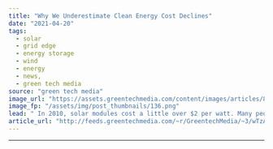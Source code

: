 ```yaml
---
title: "Why We Underestimate Clean Energy Cost Declines"
date: "2021-04-20"
tags: 
  - solar
  - grid edge
  - energy storage
  - wind
  - energy
  - news,
  - green tech media
source: "green tech media"
image_url: "https://assets.greentechmedia.com/content/images/articles/8minutenergy_solar_farm_xl.jpg"
image_fp: "/assets/img/post_thumbnails/136.png"
lead: " In 2010, solar modules cost a little over $2 per watt. Many people questioned whether solar costs could come down another 50%. Well, here we are today with solar modules well below 50 cents per watt, far cheaper than most expectations. And it wasn’t ..."
article_url: "http://feeds.greentechmedia.com/~r/GreentechMedia/~3/wTzAIdZPI7I/why-we-underestimate-clean-energy-cost-declines"
---
```


---

